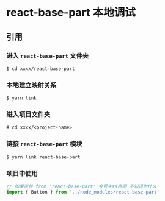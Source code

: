 # react-base-part 本地调试

## 引用

### 进入 `react-base-part` 文件夹

```shell
$ cd xxxx/react-base-part
```

### 本地建立映射关系

```shell
$ yarn link
```

### 进入项目文件夹

```shell
# cd xxxx/<project-name>
```

### 链接 `react-base-part` 模块

```shell
$ yarn link react-base-part
```

### 项目中使用

```js
// 如果直接 from 'react-base-part' 会丢失ts声明 不知道为什么
import { Button } from '../node_modules/react-base-part'
```